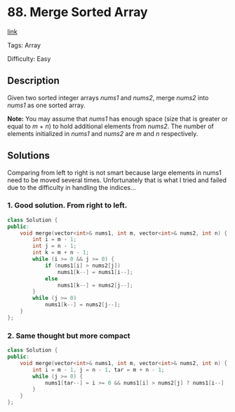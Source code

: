 # 88. Merge Sorted Array

[link](https://leetcode.com/problems/merge-sorted-array/description/)

Tags: Array

Difficulty: Easy

## Description

Given two sorted integer arrays *nums1* and *nums2*, merge *nums2* into *nums1* as one
sorted array.

**Note:**
You may assume that *nums1* has enough space (size that is greater or equal to *m* + *n*)
to hold additional elements from *nums2*. The number of elements initialized in *nums1*
and *nums2* are *m* and *n* respectively.

## Solutions

Comparing from left to right is not smart because large elements in nums1 need to be 
moved several times. Unfortunately that is what I tried and failed due to the difficulty
in handling the indices...

### 1. Good solution. From right to left.

```c++
class Solution {
public:
    void merge(vector<int>& nums1, int m, vector<int>& nums2, int n) {
        int i = m - 1;
        int j = n - 1;
        int k = m + n - 1;
        while (i >= 0 && j >= 0) {
            if (nums1[i] > nums2[j])
                nums1[k--] = nums1[i--];
            else
                nums1[k--] = nums2[j--];
        }
        while (j >= 0)
            nums1[k--] = nums2[j--];
    }
};
```

### 2. Same thought but more compact

```c++
class Solution {
public:
    void merge(vector<int>& nums1, int m, vector<int>& nums2, int n) {
        int i = m - 1, j = n - 1, tar = m + n - 1;
        while (j >= 0) {
            nums1[tar--] = i >= 0 && nums1[i] > nums2[j] ? nums1[i--] : nums2[j--];
        }
    }
};
```


